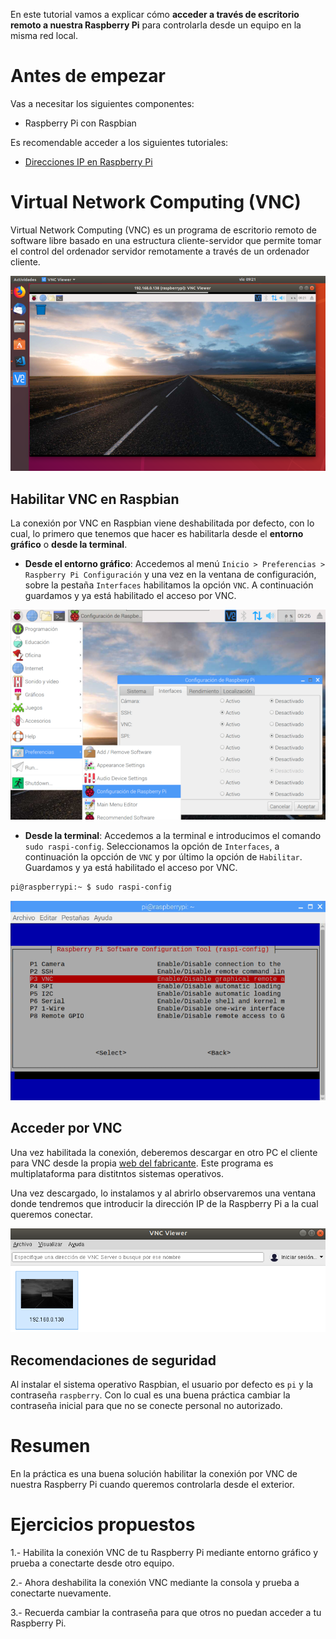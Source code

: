 En este tutorial vamos a explicar cómo **acceder a través de escritorio remoto a nuestra Raspberry Pi** para controlarla desde un equipo en la misma red local.

# Antes de empezar

Vas a necesitar los siguientes componentes:

- Raspberry Pi con Raspbian

Es recomendable acceder a los siguientes tutoriales:

- [Direcciones IP en Raspberry Pi](raspberry_pi-ip)

# Virtual Network Computing (VNC)

Virtual Network Computing (VNC) es un programa de escritorio remoto de software libre basado en una estructura cliente-servidor que permite tomar el control del ordenador servidor remotamente a través de un ordenador cliente.

![](img/vnc.png)

## Habilitar VNC en Raspbian

La conexión por VNC en Raspbian viene deshabilitada por defecto, con lo cual, lo primero que tenemos que hacer es habilitarla desde el **entorno gráfico** o **desde la terminal**.

- **Desde el entorno gráfico**: Accedemos al menú `Inicio > Preferencias > Raspberry Pi Configuración` y una vez en la ventana de configuración, sobre la pestaña `Interfaces` habilitamos la opción `VNC`. A continuación guardamos y ya está habilitado el acceso por VNC.

![](img/vnc-grafico.png)

- **Desde la terminal**: Accedemos a la terminal e introducimos el comando `sudo raspi-config`. Seleccionamos la opción de `Interfaces`, a continuación la opcción de `VNC` y por último la opción de `Habilitar`. Guardamos y ya está habilitado el acceso por VNC.

```sh
pi@raspberrypi:~ $ sudo raspi-config
```

![](img/vnc-terminal.png)

## Acceder por VNC

Una vez habilitada la conexión, deberemos descargar en otro PC el cliente para VNC desde la propia [web del fabricante](https://www.realvnc.com/en/connect/download/vnc/). Este programa es multiplataforma para distitntos sistemas operativos.

Una vez descargado, lo instalamos y al abrirlo observaremos una ventana donde tendremos que introducir la dirección IP de la Raspberry Pi a la cual queremos conectar.

![](img/vnc-cliente.png)

## Recomendaciones de seguridad

Al instalar el sistema operativo Raspbian, el usuario por defecto es `pi` y la contraseña `raspberry`. Con lo cual es una buena práctica cambiar la contraseña inicial para que no se conecte personal no autorizado.

# Resumen

En la práctica es una buena solución habilitar la conexión por VNC de nuestra Raspberry Pi cuando queremos controlarla desde el exterior. 

# Ejercicios propuestos

1.- Habilita la conexión VNC de tu Raspberry Pi mediante entorno gráfico y prueba a conectarte desde otro equipo.

2.- Ahora deshabilita la conexión VNC mediante la consola y prueba a conectarte nuevamente.

3.- Recuerda cambiar la contraseña para que otros no puedan acceder a tu Raspberry Pi.
